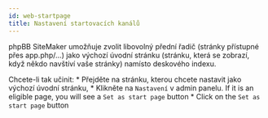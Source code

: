 ```yaml
---
id: web-startpage
title: Nastavení startovacích kanálů
---
```


phpBB SiteMaker umožňuje zvolit libovolný přední řadič (stránky přístupné přes app.php/...) jako výchozí úvodní stránku (stránku, která se zobrazí, když někdo navštíví vaše stránky) namísto deskového indexu.

Chcete-li tak učinit: * Přejděte na stránku, kterou chcete nastavit jako výchozí úvodní stránku, * Klikněte na `Nastavení` v admin panelu. If it is an eligible page, you will see a `Set as start page` button * Click on the `Set as start page` button